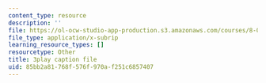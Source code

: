```yaml
---
content_type: resource
description: ''
file: https://ol-ocw-studio-app-production.s3.amazonaws.com/courses/8-01sc-classical-mechanics-fall-2016/85bb2a81768f576f970af251c6857407_u_LAfG5uIpY.vtt
file_type: application/x-subrip
learning_resource_types: []
resourcetype: Other
title: 3play caption file
uid: 85bb2a81-768f-576f-970a-f251c6857407
---
```

